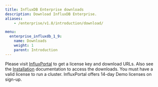 ```yaml
---
title: InfluxDB Enterprise downloads
description: Download InfluxDB Enterprise.
aliases:
    - /enterprise/v1.8/introduction/download/

menu:
  enterprise_influxdb_1_9:
    name: Downloads
    weight: 1
    parent: Introduction
---
```


Please visit [InfluxPortal](https://portal.influxdata.com/) to get a license key and download URLs.
Also see the [Installation](/enterprise_influxdb/v1.9/introduction/meta_node_installation/) documentation to access the downloads.
You must have a valid license to run a cluster.
InfluxPortal offers 14-day Demo licenses on sign-up.
